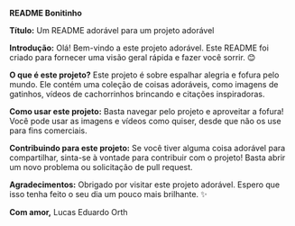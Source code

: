 **README Bonitinho**

**Título:** Um README adorável para um projeto adorável

**Introdução:**
Olá! Bem-vindo a este projeto adorável. Este README foi criado para fornecer uma visão geral rápida e fazer você sorrir. 😊

**O que é este projeto?**
Este projeto é sobre espalhar alegria e fofura pelo mundo. Ele contém uma coleção de coisas adoráveis, como imagens de gatinhos, vídeos de cachorrinhos brincando e citações inspiradoras.

**Como usar este projeto:**
Basta navegar pelo projeto e aproveitar a fofura! Você pode usar as imagens e vídeos como quiser, desde que não os use para fins comerciais.

**Contribuindo para este projeto:**
Se você tiver alguma coisa adorável para compartilhar, sinta-se à vontade para contribuir com o projeto! Basta abrir um novo problema ou solicitação de pull request.

**Agradecimentos:**
Obrigado por visitar este projeto adorável. Espero que isso tenha feito o seu dia um pouco mais brilhante. ✨

**Com amor,**
Lucas Eduardo Orth
